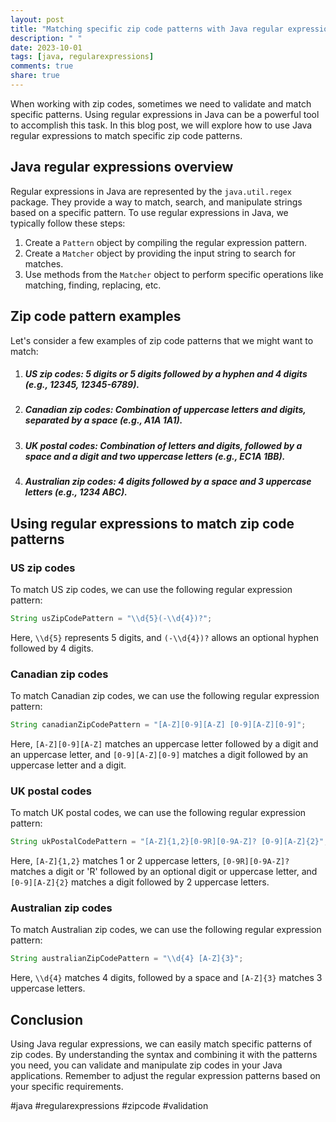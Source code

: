 ```yaml
---
layout: post
title: "Matching specific zip code patterns with Java regular expressions"
description: " "
date: 2023-10-01
tags: [java, regularexpressions]
comments: true
share: true
---
```


When working with zip codes, sometimes we need to validate and match specific patterns. Using regular expressions in Java can be a powerful tool to accomplish this task. In this blog post, we will explore how to use Java regular expressions to match specific zip code patterns.

## Java regular expressions overview

Regular expressions in Java are represented by the `java.util.regex` package. They provide a way to match, search, and manipulate strings based on a specific pattern. To use regular expressions in Java, we typically follow these steps:

1. Create a `Pattern` object by compiling the regular expression pattern.
2. Create a `Matcher` object by providing the input string to search for matches.
3. Use methods from the `Matcher` object to perform specific operations like matching, finding, replacing, etc.

## Zip code pattern examples

Let's consider a few examples of zip code patterns that we might want to match:

1. ##### US zip codes: 5 digits or 5 digits followed by a hyphen and 4 digits (e.g., 12345, 12345-6789).
2. ##### Canadian zip codes: Combination of uppercase letters and digits, separated by a space (e.g., A1A 1A1).
3. ##### UK postal codes: Combination of letters and digits, followed by a space and a digit and two uppercase letters (e.g., EC1A 1BB).
4. ##### Australian zip codes: 4 digits followed by a space and 3 uppercase letters (e.g., 1234 ABC).

## Using regular expressions to match zip code patterns

### US zip codes

To match US zip codes, we can use the following regular expression pattern:

```java
String usZipCodePattern = "\\d{5}(-\\d{4})?";
```

Here, `\\d{5}` represents 5 digits, and `(-\\d{4})?` allows an optional hyphen followed by 4 digits.

### Canadian zip codes

To match Canadian zip codes, we can use the following regular expression pattern:

```java
String canadianZipCodePattern = "[A-Z][0-9][A-Z] [0-9][A-Z][0-9]";
```

Here, `[A-Z][0-9][A-Z]` matches an uppercase letter followed by a digit and an uppercase letter, and `[0-9][A-Z][0-9]` matches a digit followed by an uppercase letter and a digit.

### UK postal codes

To match UK postal codes, we can use the following regular expression pattern:

```java
String ukPostalCodePattern = "[A-Z]{1,2}[0-9R][0-9A-Z]? [0-9][A-Z]{2}";
```

Here, `[A-Z]{1,2}` matches 1 or 2 uppercase letters, `[0-9R][0-9A-Z]?` matches a digit or 'R' followed by an optional digit or uppercase letter, and `[0-9][A-Z]{2}` matches a digit followed by 2 uppercase letters.

### Australian zip codes

To match Australian zip codes, we can use the following regular expression pattern:

```java
String australianZipCodePattern = "\\d{4} [A-Z]{3}";
```

Here, `\\d{4}` matches 4 digits, followed by a space and `[A-Z]{3}` matches 3 uppercase letters.

## Conclusion

Using Java regular expressions, we can easily match specific patterns of zip codes. By understanding the syntax and combining it with the patterns you need, you can validate and manipulate zip codes in your Java applications. Remember to adjust the regular expression patterns based on your specific requirements.

#java #regularexpressions #zipcode #validation
